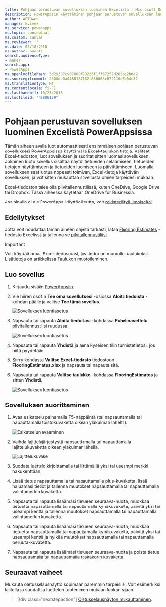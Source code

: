```yaml
---
title: Pohjaan perustuvan sovelluksen luominen Excelistä | Microsoft Docs
description: PowerAppsin käyttäminen pohjaan perustuvan sovelluksen luomiseen automaattisesti käyttämällä pilvitallennustiliin tallennettua Excel-tiedostoa
author: AFTOwen
manager: kvivek
ms.service: powerapps
ms.topic: conceptual
ms.custom: canvas
ms.reviewer: ''
ms.date: 03/18/2018
ms.author: anneta
search.audienceType:
- maker
search.app:
- PowerApps
ms.openlocfilehash: 3d29387c907808f90225f1ff67257d289de2b0a9
ms.sourcegitcommit: 2300de0a0486187762f830068c872116d5b04c32
ms.translationtype: HT
ms.contentlocale: fi-FI
ms.lasthandoff: 10/23/2018
ms.locfileid: "49806129"
---
```

# <a name="generate-a-canvas-app-from-excel-in-powerapps"></a>Pohjaan perustuvan sovelluksen luominen Excelistä PowerAppsissa

Tämän aiheen avulla luot automaattisesti ensimmäisen pohjaan perustuvan sovelluksesi PowerAppsissa käyttämällä Excel-taulukon tietoja. Valitset Excel-tiedoston, luot sovelluksen ja suoritat sitten luomasi sovelluksen. Jokainen luotu sovellus sisältää näytöt tietueiden selaamiseen, tietueiden tietojen näyttämiseen ja tietueiden luomiseen ja päivittämiseen. Luomalla sovelluksen saat luotua nopeasti toimivan, Excel-tietoja käyttävän sovelluksen, ja voit sitten mukauttaa sovellusta omien tarpeidesi mukaan. 

Excel-tiedoston tulee olla pilvitallennustilissä, kuten OneDrive, Google Drive tai Dropbox. Tässä aiheessa käytetään OneDrive for Businessia.

Jos sinulla ei ole PowerApps-käyttöoikeutta, voit [rekisteröityä ilmaiseksi](../signup-for-powerapps.md).

## <a name="prerequisites"></a>Edellytykset

Jotta voit noudattaa tämän aiheen ohjeita tarkasti, lataa [Flooring Estimates](https://az787822.vo.msecnd.net/documentation/get-started-from-data/FlooringEstimates.xlsx) -tiedosto Excelissä ja tallenna se [pilvitallennustiliisi](connections/cloud-storage-blob-connections.md).

> [!IMPORTANT]
> Voit käyttää omaa Excel-tiedostoasi, jos tiedot on muotoiltu taulukoksi. Lisätietoja on artikkelissa [Taulukon muotoileminen](how-to-excel-tips.md). 

## <a name="generate-the-app"></a>Luo sovellus

1. Kirjaudu sisään [PowerAppsiin](https://web.powerapps.com?utm_source=padocs&utm_medium=linkinadoc&utm_campaign=referralsfromdoc).

1. Vie hiiren osoitin **Tee oma sovelluksesi** -osiossa **Aloita tiedoista** -kohdan päälle ja valitse **Tee tämä sovellus**.

    ![Sovelluksen luontiasetus](./media/get-started-create-from-data/start-from-data.png)

1. Napsauta tai napauta **Aloita tiedoillasi** -kohdassa **Puhelinasettelu** pilvitallennustilisi ruudussa.

    ![Sovelluksen luontiasetus](./media/get-started-create-from-data/odfb-tile.png)

1. Napsauta tai napauta **Yhdistä** ja anna kyseisen tilin tunnistetietosi, jos niitä pyydetään.

1. Siirry kohdassa **Valitse Excel-tiedosto** tiedostoon **FlooringEstimates.xlsx** ja napsauta tai napauta sitä. 

1. Napsauta tai napauta **Valitse taulukko** -kohdassa **FlooringEstimates** ja sitten **Yhdistä**.

    ![Sovelluksen luontiasetus](./media/get-started-create-from-data/choose-table.png)

## <a name="run-the-app"></a>Sovelluksen suorittaminen

1. Avaa esikatselu painamalla F5-näppäintä (tai napsauttamalla tai napauttamalla toistokuvaketta oikean yläkulman läheltä).

    ![Esikatselun avaaminen](./media/get-started-create-from-data/open-preview.png)

1. Vaihda lajittelujärjestystä napsauttamalla tai napauttamalla lajittelukuvaketta oikean yläkulman lähellä.

    ![Lajittelukuvake](./media/get-started-create-from-data/sort-icon.png)

1. Suodata luettelo kirjoittamalla tai liittämällä yksi tai useampi merkki hakukenttään.

1. Lisää tietue napsauttamalla tai napauttamalla plus-kuvaketta, lisää haluamasi tiedot ja tallenna muutokset napsauttamalla tai napauttamalla valintamerkin kuvaketta.

1. Napsauta tai napauta lisäämäsi tietueen seuraava-nuolta, muokkaa tietuetta napsauttamalla tai napauttamalla kynäkuvaketta, päivitä yksi tai useampi kenttä ja tallenna muutokset napsauttamalla tai napauttamalla valintamerkin kuvaketta.

1. Napsauta tai napauta lisäämäsi tietueen seuraava-nuolta, muokkaa tietuetta napsauttamalla tai napauttamalla kynäkuvaketta, päivitä yksi tai useampi kenttä ja hylkää muutokset napsauttamalla tai napauttamalla peruuta-kuvaketta.

1. Napsauta tai napauta lisäämäsi tietueen seuraava-nuolta ja poista tietue napsauttamalla tai napauttamalla roskakorin kuvaketta.

## <a name="next-steps"></a>Seuraavat vaiheet

Mukauta oletusselausnäyttö sopimaan paremmin tarpeisiisi. Voit esimerkiksi lajitella ja suodattaa luettelon tuotenimen mukaan luokan sijaan.

> [!div class="nextstepaction"]
> [Oletusselausnäytön mukauttaminen](customize-layout-sharepoint.md).
